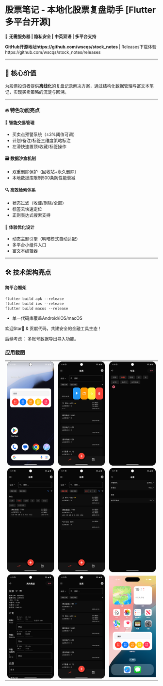 # 股票笔记 - 本地化股票复盘助手 [Flutter多平台开源]

📱 ​**​无需服务器 | 隐私安全 | 中英双语 | 多平台支持​**​

​**​GitHub开源地址https://github.com/wscqs/stock_notes ​**​ | Releases下载体验https://github.com/wscqs/stock_notes/releases

* * *

## 🌟 核心价值

为股票投资者提供​**​离线化​**​的复盘记录解决方案，通过结构化数据管理与富文本笔记，实现买卖策略的沉淀与回溯。

* * *

### 🔥 特色功能亮点

#### 📝 智能交易管理

-   买卖点预警系统（±3%阈值可调）
-   计划/备注/标签三维度策略标注
-   左滑快速置顶/收藏/标签操作

#### 🗃️ 数据沙盒机制

-   双重删除保护（回收站+永久删除）
-   本地数据库限制500条防性能衰减

#### 🔍 高效检索体系

-   状态过滤（收藏/删除/全部）
-   标签云快速定位
-   正则表达式搜索支持

#### 🎨 体验优化设计

-   动态主题引擎（明暗模式自动适配）
-   多平台小组件入口
-   富文本编辑器

* * *

## 🛠️ 技术架构亮点

#### 跨平台框架

```
flutter build apk --release
flutter build ios --release
flutter build macos --release
```

-   单一代码库覆盖Android/iOS/macOS


欢迎Star🌟 & 贡献代码，共建安全的金融工具生态！

后续考虑：
多账号数据导出导入功能。

### 应用截图

| | | |
|--|--|--|
| ![](https://github.com/wscqs/stock_notes/blob/main/pho/Screenshot_20250519_181521.png?raw=true) | ![](https://github.com/wscqs/stock_notes/blob/main/pho/Screenshot_20250519_181659.png?raw=true) | ![](https://github.com/wscqs/stock_notes/blob/main/pho/Screenshot_20250519_182046.png?raw=true) |
| ![](https://github.com/wscqs/stock_notes/blob/main/pho/Screenshot_20250519_182116.png?raw=true) | ![](https://github.com/wscqs/stock_notes/blob/main/pho/Screenshot_20250519_182132.png?raw=true) | ![](https://github.com/wscqs/stock_notes/blob/main/pho/Screenshot_20250519_182158.png?raw=true) |
| ![](https://github.com/wscqs/stock_notes/blob/main/pho/Screenshot_20250519_182344.png?raw=true) | ![](https://github.com/wscqs/stock_notes/blob/main/pho/Screenshot_20250519_182537.png?raw=true) | ![](https://github.com/wscqs/stock_notes/blob/main/pho/Simulator%20Screenshot%20-%20iPhone%2016%20Pro%20-%202025-05-19%20at%2018.16.17.png?raw=true) |
